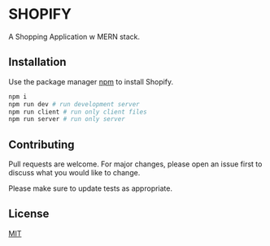 # SHOPIFY

A Shopping Application w MERN stack.

## Installation

Use the package manager [npm](https://npmjs.com) to install Shopify.

```bash
npm i
npm run dev # run development server
npm run client # run only client files
npm run server # run only server
```

## Contributing

Pull requests are welcome. For major changes, please open an issue first to discuss what you would like to change.

Please make sure to update tests as appropriate.

## License

[MIT](https://choosealicense.com/licenses/mit/)
